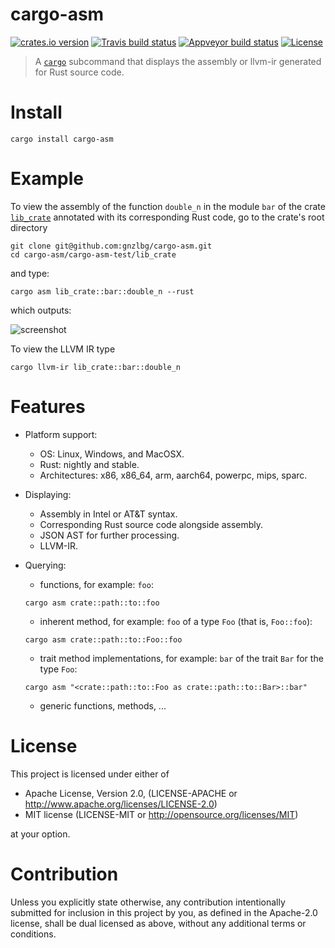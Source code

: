 # cargo-asm

[![crates.io version][crate-shield]][crate] [![Travis build status][travis-shield]][travis] [![Appveyor build status][appveyor-shield]][appveyor] [![License][license-shield]][license]


> A [`cargo`] subcommand that displays the assembly or llvm-ir generated for Rust source code.

# Install

```
cargo install cargo-asm
```

# Example 

To view the assembly of the function `double_n` in the module `bar` of the crate
[`lib_crate`] annotated with its corresponding Rust code, go to the crate's root
directory 

```
git clone git@github.com:gnzlbg/cargo-asm.git
cd cargo-asm/cargo-asm-test/lib_crate
```

and type:

```
cargo asm lib_crate::bar::double_n --rust
```

which outputs:


![screenshot](https://raw.githubusercontent.com/gnzlbg/cargo-asm/images/screenshot.png)


To view the LLVM IR type

```
cargo llvm-ir lib_crate::bar::double_n
```

#  Features

* Platform support:

  * OS: Linux, Windows, and MacOSX. 
  * Rust: nightly and stable.
  * Architectures: x86, x86_64, arm, aarch64, powerpc, mips, sparc.

* Displaying:

  * Assembly in Intel or AT&T syntax.
  * Corresponding Rust source code alongside assembly.
  * JSON AST for further processing.
  * LLVM-IR.

* Querying:

  * functions, for example: `foo`:
  
  ```
  cargo asm crate::path::to::foo
  ```
  
  * inherent method, for example: `foo` of a type `Foo` (that is, `Foo::foo`):
  
  ```
  cargo asm crate::path::to::Foo::foo
  ```
  
  * trait method implementations, for example: `bar` of the trait `Bar` for the type `Foo`:
  
  ```
  cargo asm "<crate::path::to::Foo as crate::path::to::Bar>::bar"
  ```

  * generic functions, methods, ...

# License
This project is licensed under either of

* Apache License, Version 2.0, (LICENSE-APACHE or http://www.apache.org/licenses/LICENSE-2.0)
* MIT license (LICENSE-MIT or http://opensource.org/licenses/MIT)

at your option.

# Contribution

Unless you explicitly state otherwise, any contribution intentionally submitted
for inclusion in this project by you, as defined in the Apache-2.0 license,
shall be dual licensed as above, without any additional terms or conditions.

[`cargo`]: https://crates.io/

[travis-shield]: https://img.shields.io/travis/gnzlbg/cargo-asm.svg?style=flat-square
[travis]: https://travis-ci.org/gnzlbg/cargo-asm
[appveyor-shield]: https://img.shields.io/appveyor/ci/gnzlbg/cargo-asm.svg?style=flat-square
[appveyor]: https://ci.appveyor.com/project/gnzlbg/cargo-asm/branch/master
[license-shield]: https://img.shields.io/badge/License-MIT%2FApache2.0-green.svg?style=flat-square
[license]: https://github.com/gnzlbg/cargo-asm/blob/master/license.md
[crate-shield]: https://img.shields.io/crates/v/cargo-asm.svg?style=flat-square
[crate]: https://crates.io/crates/cargo-asm
[`lib_crate`]: https://github.com/gnzlbg/cargo-asm/tree/master/cargo-asm-test/lib_crate
